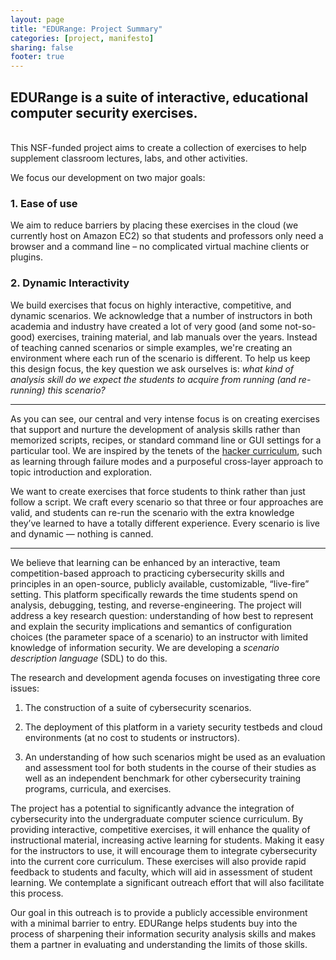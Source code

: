 ```yaml
---
layout: page
title: "EDURange: Project Summary"
categories: [project, manifesto]
sharing: false
footer: true
---
```


## EDURange is a suite of interactive, educational computer security exercises.
<br />
This NSF-funded project aims to create a collection of exercises to help supplement classroom lectures, labs, and other activities. 

We focus our development on two major goals:

### 1. Ease of use

We aim to reduce barriers by placing these exercises in the cloud (we currently host on Amazon EC2) so that students and professors only need a browser and a command line – no complicated virtual machine clients or plugins. 

### 2. Dynamic Interactivity

We build exercises that focus on highly interactive, competitive, and dynamic scenarios. We acknowledge that a number of instructors in both academia and industry have created a lot of very good (and some not-so-good) exercises, training material, and lab manuals over the years. Instead of teaching canned scenarios or simple examples, we're creating an environment where each run of the scenario is different. To help us keep this design focus, the key question we ask ourselves is: *what kind of analysis skill do we expect the students to acquire from running (and re-running) this scenario?*

***

As you can see, our central and very intense focus is on creating exercises that support and nurture the development of analysis skills rather than memorized scripts, recipes, or standard command line or GUI settings for a particular tool. We are inspired by the tenets of the [hacker curriculum](http://hackercurriculum.org), such as learning through failure modes and a purposeful cross-layer approach to topic introduction and exploration.

We want to create exercises that force students to think rather than just follow a script. We craft every scenario so that three or four approaches are valid, and students can re-run the scenario with the extra knowledge they’ve learned to have a totally different experience. Every scenario is live and dynamic — nothing is canned.

***

We believe that learning can be enhanced by an interactive, team competition-based approach to practicing cybersecurity skills and principles in an open-source, publicly available, customizable, “live-fire” setting. This platform specifically rewards the time students spend on analysis, debugging, testing, and reverse-engineering. The project will address a key research question: understanding of how best to represent and explain the security implications and semantics of configuration choices (the parameter space of a scenario) to an instructor with limited knowledge of information security. We are developing a *scenario description language* (SDL) to do this.

The research and development agenda focuses on investigating three core issues: 

1. The construction of a suite of cybersecurity scenarios. 

2. The deployment of this platform in a variety security testbeds and cloud environments (at no cost to students or instructors).

3. An understanding of how such scenarios might be used as an evaluation and assessment tool for both students in the course of their studies as well as an independent benchmark for other cybersecurity training programs, curricula, and exercises.

The project has a potential to significantly advance the integration of cybersecurity into the undergraduate computer science curriculum. By providing interactive, competitive exercises, it will enhance the quality of instructional material, increasing active learning for students. Making it easy for the instructors to use, it will encourage them to integrate cybersecurity into the current core curriculum. These exercises will also provide rapid feedback to students and faculty, which will aid in assessment of student learning. We contemplate a significant outreach effort that will also facilitate this process.

Our goal in this outreach is to provide a publicly accessible environment with a minimal barrier to entry.  EDURange helps students buy into the process of sharpening their information security analysis skills and makes them a partner in evaluating and understanding the limits of those skills.
